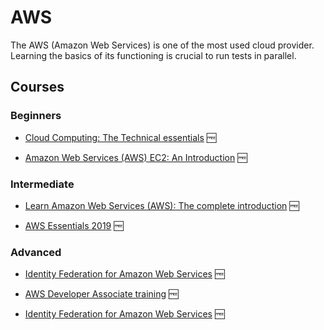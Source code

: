 # AWS

The AWS (Amazon Web Services) is one of the most used cloud provider. Learning the basics of its functioning is crucial to run tests in parallel.

## Courses

### Beginners

- [Cloud Computing: The Technical essentials](https://www.udemy.com/course/cloud-computing-the-technical-essentials/) 🆓

- [Amazon Web Services (AWS) EC2: An Introduction](https://www.udemy.com/course/amazon-web-services-aws-ec2-an-introduction/) 🆓

### Intermediate

- [Learn Amazon Web Services (AWS): The complete introduction](https://www.udemy.com/course/learn-amazon-web-services-the-complete-introduction/) 🆓

- [AWS Essentials 2019](https://www.udemy.com/course/linux-academy-aws-essentials-2019/) 🆓

### Advanced

- [Identity Federation for Amazon Web Services](https://www.udemy.com/course/identity-federation-for-amazon-web-services/) 🆓

- [AWS Developer Associate training](https://www.udemy.com/course/aws-developer-associate-training/) 🆓
- [Identity Federation for Amazon Web Services](https://www.udemy.com/course/identity-federation-for-amazon-web-services/) 🆓
